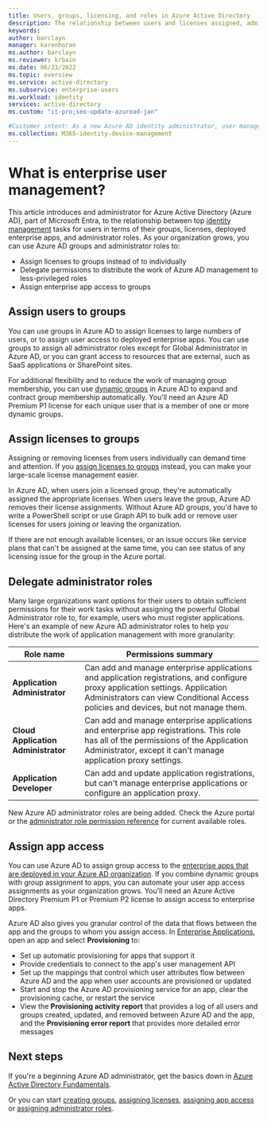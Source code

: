 ```yaml
---
title: Users, groups, licensing, and roles in Azure Active Directory
description: The relationship between users and licenses assigned, administrator roles, group membership in Azure Active Directory
keywords:
author: barclayn
manager: karenhoran
ms.author: barclayn
ms.reviewer: krbain
ms.date: 06/23/2022
ms.topic: overview
ms.service: active-directory
ms.subservice: enterprise-users
ms.workload: identity
services: active-directory
ms.custom: "it-pro;seo-update-azuread-jan"

#Customer intent: As a new Azure AD identity administrator, user management is at the core of my work so I need to understand the user management tools such as groups, administrator roles, and licenses to manage users.
ms.collection: M365-identity-device-management
---
```

# What is enterprise user management?

This article introduces and administrator for Azure Active Directory (Azure AD), part of Microsoft Entra, to the relationship between top [identity management](../fundamentals/active-directory-whatis.md?context=azure%2factive-directory%2fusers-groups-roles%2fcontext%2fugr-context) tasks for users in terms of their groups, licenses, deployed enterprise apps, and administrator roles. As your organization grows, you can use Azure AD groups and administrator roles to:

* Assign licenses to groups instead of to individually
* Delegate permissions to distribute the work of Azure AD management to less-privileged roles
* Assign enterprise app access to groups

## Assign users to groups

You can use groups in Azure AD to assign licenses to large numbers of users, or to assign user access to deployed enterprise apps. You can use groups to assign all administrator roles except for Global Administrator in Azure AD, or you can grant access to resources that are external, such as SaaS applications or SharePoint sites.

For additional flexibility and to reduce the work of managing group membership, you can use [dynamic groups](groups-create-rule.md) in Azure AD to expand and contract group membership automatically. You'll need an Azure AD Premium P1 license for each unique user that is a member of one or more dynamic groups.

## Assign licenses to groups

Assigning or removing licenses from users individually can demand time and attention. If you [assign licenses to groups](../fundamentals/license-users-groups.md?context=azure%2factive-directory%2fusers-groups-roles%2fcontext%2fugr-context) instead, you can make your large-scale license management easier.

In Azure AD, when users join a licensed group, they're automatically assigned the appropriate licenses. When users leave the group, Azure AD removes their license assignments. Without Azure AD groups, you'd have to write a PowerShell script or use Graph API to bulk add or remove user licenses for users joining or leaving the organization.

If there are not enough available licenses, or an issue occurs like service plans that can't be assigned at the same time, you can see status of any licensing issue for the group in the Azure portal.

## Delegate administrator roles

Many large organizations want options for their users to obtain sufficient permissions for their work tasks without assigning the powerful Global Administrator role to, for example, users who must register applications. Here's an example of new Azure AD administrator roles to help you distribute the work of application management with more granularity:

 Role name | Permissions summary
 --------- | -------------------
 **Application Administrator** | Can add and manage enterprise applications and application registrations, and configure proxy application settings. Application Administrators can view Conditional Access policies and devices, but not manage them.
 **Cloud Application Administrator** | Can add and manage enterprise applications and enterprise app registrations. This role has all of the permissions of the Application Administrator, except it can't manage application proxy settings.
**Application Developer** | Can add and update application registrations, but can't manage enterprise applications or configure an application proxy.

New Azure AD administrator roles are being added. Check the Azure portal or the [administrator role permission reference](../roles/permissions-reference.md) for current available roles.

## Assign app access

You can use Azure AD to assign group access to the [enterprise apps that are deployed in your Azure AD organization](../manage-apps/assign-user-or-group-access-portal.md?context=azure%2factive-directory%2fusers-groups-roles%2fcontext%2fugr-context). If you combine dynamic groups with group assignment to apps, you can automate your user app access assignments as your organization grows. You'll need an Azure Active Directory Premium P1 or Premium P2 license to assign access to enterprise apps.

Azure AD also gives you granular control of the data that flows between the app and the groups to whom you assign access. In [Enterprise Applications](https://portal.azure.com/#blade/Microsoft_AAD_IAM/StartboardApplicationsMenuBlade/AllApps), open an app and select **Provisioning** to:

* Set up automatic provisioning for apps that support it
* Provide credentials to connect to the app's user management API
* Set up the mappings that control which user attributes flow between Azure AD and the app when user accounts are provisioned or updated
* Start and stop the Azure AD provisioning service for an app, clear the provisioning cache, or restart the service
* View the **Provisioning activity report** that provides a log of all users and groups created, updated, and removed between Azure AD and the app, and the **Provisioning error report** that provides more detailed error messages

## Next steps

If you're a beginning Azure AD administrator, get the basics down in [Azure Active Directory Fundamentals](../fundamentals/index.yml).

Or you can start [creating groups](../fundamentals/active-directory-groups-create-azure-portal.md?context=azure%2factive-directory%2fusers-groups-roles%2fcontext%2fugr-context), [assigning licenses](../fundamentals/license-users-groups.md?context=azure%2factive-directory%2fusers-groups-roles%2fcontext%2fugr-context), [assigning app access](../manage-apps/assign-user-or-group-access-portal.md?context=azure%2factive-directory%2fusers-groups-roles%2fcontext%2fugr-context) or [assigning administrator roles](../roles/permissions-reference.md).
